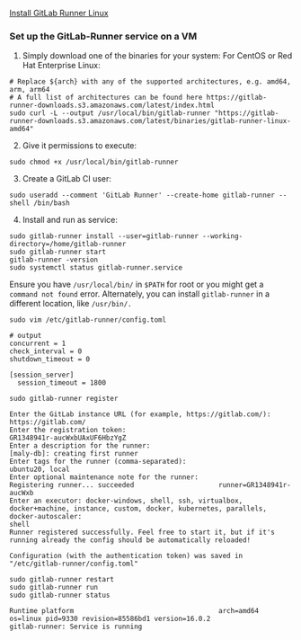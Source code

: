 [Install GitLab Runner Linux](https://docs.gitlab.com/runner/install/)

### Set up the GitLab-Runner service on a VM

1. Simply download one of the binaries for your system:
For CentOS or Red Hat Enterprise Linux:
```
# Replace ${arch} with any of the supported architectures, e.g. amd64, arm, arm64
# A full list of architectures can be found here https://gitlab-runner-downloads.s3.amazonaws.com/latest/index.html
sudo curl -L --output /usr/local/bin/gitlab-runner "https://gitlab-runner-downloads.s3.amazonaws.com/latest/binaries/gitlab-runner-linux-amd64"
```

2. Give it permissions to execute:
```
sudo chmod +x /usr/local/bin/gitlab-runner
```

3. Create a GitLab CI user:
```
sudo useradd --comment 'GitLab Runner' --create-home gitlab-runner --shell /bin/bash
```

4. Install and run as service:
```
sudo gitlab-runner install --user=gitlab-runner --working-directory=/home/gitlab-runner
sudo gitlab-runner start
gitlab-runner -version
sudo systemctl status gitlab-runner.service
```

Ensure you have `/usr/local/bin/` in `$PATH` for root or you might get a `command not found` error. Alternately, you can install `gitlab-runner` in a different location, like `/usr/bin/.`


```
sudo vim /etc/gitlab-runner/config.toml
```
```
# output
concurrent = 1
check_interval = 0
shutdown_timeout = 0

[session_server]
  session_timeout = 1800
```
```
sudo gitlab-runner register
```
```
Enter the GitLab instance URL (for example, https://gitlab.com/):
https://gitlab.com/
Enter the registration token:
GR1348941r-aucWxbUAxUF6HbzYgZ
Enter a description for the runner:
[maly-db]: creating first runner 
Enter tags for the runner (comma-separated):
ubuntu20, local
Enter optional maintenance note for the runner:
Registering runner... succeeded                     runner=GR1348941r-aucWxb
Enter an executor: docker-windows, shell, ssh, virtualbox, docker+machine, instance, custom, docker, kubernetes, parallels, docker-autoscaler:
shell
Runner registered successfully. Feel free to start it, but if it's running already the config should be automatically reloaded!
 
Configuration (with the authentication token) was saved in "/etc/gitlab-runner/config.toml" 

```

```
sudo gitlab-runner restart
sudo gitlab-runner run
sudo gitlab-runner status
```

```
Runtime platform                                    arch=amd64 os=linux pid=9330 revision=85586bd1 version=16.0.2
gitlab-runner: Service is running
```

